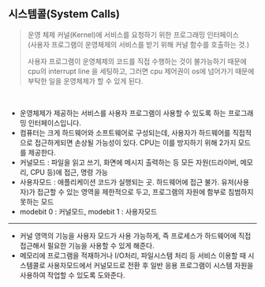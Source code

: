 ## 시스템콜(System Calls)

> 운영 체제 커널(Kernel)에 서비스를 요청하기 위한 프로그래밍 인터페이스 <br>
> (사용자 프로그램이 운영체제의 서비스를 받기 위해 커널 함수를 호출하는 것.)
> 
> 사용자 프로그램이 운영체제의 코드를 직접 수행하는 것이 불가능하기 때문에 cpu의 interrupt line 을 세팅하고, 그러면 cpu 제어권이 os에 넘어가기 때문에 부탁한 일을 운영체제가 할 수 있게 된다.

<br>

- 운영체제가 제공하는 서비스를 사용자 프로그램이 사용할 수 있도록 하는 프로그래밍 인터페이스입니다.
- 컴퓨터는 크게 하드웨어와 소프트웨어로 구성되는데, 사용자가 하드웨어를 직접적으로 접근하게되면 손상될 가능성이 있다. CPU는 이를 방지하기 위해 2가지 모드를 제공한다.
- 커널모드 : 파일을 읽고 쓰기, 화면에 메시지 출력하는 등 모든 자원(드라이버, 메모리, CPU 등)에 접근, 명령 가능
- 사용자모드 : 애플리케이션 코드가 실행되는 곳. 하드웨어에 접근 불가. 유저(사용자)가 접근할 수 있는 영역을 제한적으로 두고, 프로그램의 자원에 함부로 침범하지 못하는 모드
- modebit 0 : 커널모드, modebit 1 : 사용자모드
---
 - 커널 영역의 기능을 사용자 모드가 사용 가능하게, 즉 프로세스가 하드웨어에 직접 접근해서 필요한 기능을 사용할 수 있게 해준다.
 - 메모리에 프로그램을 적재하거나 I/O처리, 파일시스템 처리 등 서비스 이용할 때 시스템콜로 사용자모드에서 커널모드로 전환 후 일반 응용 프로그램이 시스템 자원을 사용하여 작업할 수 있도록 도와준다.


